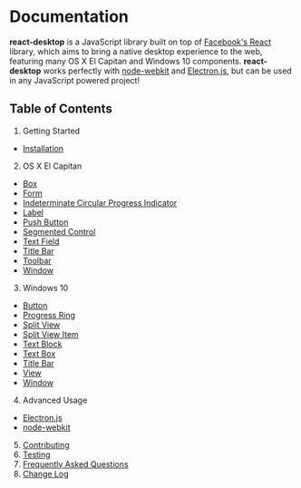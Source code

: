 # Documentation

**react-desktop** is a JavaScript library built on top of [Facebook's React](https://facebook.github.io/react/) library, 
which aims to bring a native desktop experience to the web, featuring many OS X El Capitan and Windows 10 components. 
**react-desktop** works perfectly with [node-webkit](http://nwjs.io) and [Electron.js](http://electron.atom.io), but 
can be used in any JavaScript powered project!

## Table of Contents

1. Getting Started
  * [Installation](/docs/getting-started/installation.md)
2. OS X El Capitan
  * [Box](/docs/os-x/box.md) 
  * [Form](/docs/os-x/form.md)
  * [Indeterminate Circular Progress Indicator](/docs/os-x/indeterminate-circular-progress-indicator.md)
  * [Label](/docs/os-x/label.md)
  * [Push Button](/docs/os-x/push-button.md)
  * [Segmented Control](/docs/os-x/segmented-control.md)
  * [Text Field](/docs/os-x/text-field.md)
  * [Title Bar](/docs/os-x/title-bar.md)
  * [Toolbar](/docs/os-x/toolbar.md)
  * [Window](/docs/os-x/window.md)
3. Windows 10
  * [Button](/docs/windows/button.md)
  * [Progress Ring](/docs/windows/progress-ring.md)
  * [Split View](/docs/windows/split-view.md)
  * [Split View Item](/docs/windows/split-view-item.md)
  * [Text Block](/docs/windows/text-block.md)
  * [Text Box](/docs/windows/text-box.md)
  * [Title Bar](/docs/windows/title-bar.md)
  * [View](/docs/windows/view.md)
  * [Window](/docs/windows/window.md)
4. Advanced Usage
 * [Electron.js](/docs/advanced-usage/electron-js.md)
 * [node-webkit](/docs/advanced-usage/node-webkit.md)
5. [Contributing](/CONTRIBUTING.md)
6. [Testing](/docs/testing.md)
7. [Frequently Asked Questions](/docs/faq.md)
8. [Change Log](/CHANGELOG.md)
